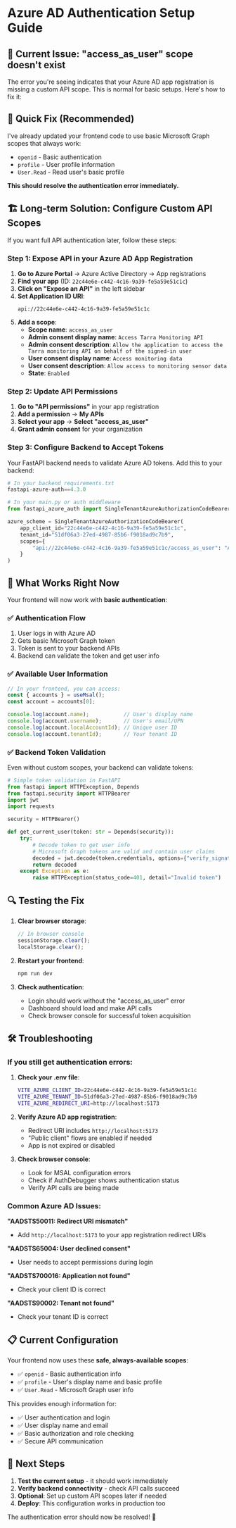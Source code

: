 # Azure AD Authentication Setup Guide

## 🚨 **Current Issue: "access_as_user" scope doesn't exist**

The error you're seeing indicates that your Azure AD app registration is missing a custom API scope. This is normal for basic setups. Here's how to fix it:

## 🔧 **Quick Fix (Recommended)**

I've already updated your frontend code to use basic Microsoft Graph scopes that always work:
- `openid` - Basic authentication
- `profile` - User profile information  
- `User.Read` - Read user's basic profile

**This should resolve the authentication error immediately.**

## 🏗️ **Long-term Solution: Configure Custom API Scopes** 

If you want full API authentication later, follow these steps:

### **Step 1: Expose API in your Azure AD App Registration**

1. **Go to Azure Portal** → Azure Active Directory → App registrations
2. **Find your app** (ID: `22c44e6e-c442-4c16-9a39-fe5a59e51c1c`)
3. **Click on "Expose an API"** in the left sidebar
4. **Set Application ID URI**:
   ```
   api://22c44e6e-c442-4c16-9a39-fe5a59e51c1c
   ```
5. **Add a scope**:
   - **Scope name**: `access_as_user`
   - **Admin consent display name**: `Access Tarra Monitoring API`
   - **Admin consent description**: `Allow the application to access the Tarra monitoring API on behalf of the signed-in user`
   - **User consent display name**: `Access monitoring data`
   - **User consent description**: `Allow access to monitoring sensor data`
   - **State**: `Enabled`

### **Step 2: Update API Permissions**

1. **Go to "API permissions"** in your app registration
2. **Add a permission** → **My APIs** 
3. **Select your app** → **Select "access_as_user"**
4. **Grant admin consent** for your organization

### **Step 3: Configure Backend to Accept Tokens**

Your FastAPI backend needs to validate Azure AD tokens. Add this to your backend:

```python
# In your backend requirements.txt
fastapi-azure-auth==4.3.0

# In your main.py or auth middleware
from fastapi_azure_auth import SingleTenantAzureAuthorizationCodeBearer

azure_scheme = SingleTenantAzureAuthorizationCodeBearer(
    app_client_id="22c44e6e-c442-4c16-9a39-fe5a59e51c1c",
    tenant_id="51df06a3-27ed-4987-85b6-f9018ad9c7b9",
    scopes={
        "api://22c44e6e-c442-4c16-9a39-fe5a59e51c1c/access_as_user": "Access monitoring API"
    }
)
```

## 🚀 **What Works Right Now**

Your frontend will now work with **basic authentication**:

### **✅ Authentication Flow**
1. User logs in with Azure AD
2. Gets basic Microsoft Graph token
3. Token is sent to your backend APIs
4. Backend can validate the token and get user info

### **✅ Available User Information**
```javascript
// In your frontend, you can access:
const { accounts } = useMsal();
const account = accounts[0];

console.log(account.name);           // User's display name
console.log(account.username);       // User's email/UPN  
console.log(account.localAccountId); // Unique user ID
console.log(account.tenantId);       // Your tenant ID
```

### **✅ Backend Token Validation**
Even without custom scopes, your backend can validate tokens:

```python
# Simple token validation in FastAPI
from fastapi import HTTPException, Depends
from fastapi.security import HTTPBearer
import jwt
import requests

security = HTTPBearer()

def get_current_user(token: str = Depends(security)):
    try:
        # Decode token to get user info
        # Microsoft Graph tokens are valid and contain user claims
        decoded = jwt.decode(token.credentials, options={"verify_signature": False})
        return decoded
    except Exception as e:
        raise HTTPException(status_code=401, detail="Invalid token")
```

## 🔍 **Testing the Fix**

1. **Clear browser storage**:
   ```javascript
   // In browser console
   sessionStorage.clear();
   localStorage.clear();
   ```

2. **Restart your frontend**:
   ```bash
   npm run dev
   ```

3. **Check authentication**:
   - Login should work without the "access_as_user" error
   - Dashboard should load and make API calls
   - Check browser console for successful token acquisition

## 🛠️ **Troubleshooting**

### **If you still get authentication errors:**

1. **Check your .env file**:
   ```bash
   VITE_AZURE_CLIENT_ID=22c44e6e-c442-4c16-9a39-fe5a59e51c1c
   VITE_AZURE_TENANT_ID=51df06a3-27ed-4987-85b6-f9018ad9c7b9
   VITE_AZURE_REDIRECT_URI=http://localhost:5173
   ```

2. **Verify Azure AD app registration**:
   - Redirect URI includes `http://localhost:5173`
   - "Public client" flows are enabled if needed
   - App is not expired or disabled

3. **Check browser console**:
   - Look for MSAL configuration errors
   - Check if AuthDebugger shows authentication status
   - Verify API calls are being made

### **Common Azure AD Issues:**

**"AADSTS50011: Redirect URI mismatch"**
- Add `http://localhost:5173` to your app registration redirect URIs

**"AADSTS65004: User declined consent"**  
- User needs to accept permissions during login

**"AADSTS700016: Application not found"**
- Check your client ID is correct

**"AADSTS90002: Tenant not found"**
- Check your tenant ID is correct

## 📋 **Current Configuration**

Your frontend now uses these **safe, always-available scopes**:
- ✅ `openid` - Basic authentication info
- ✅ `profile` - User's display name and basic profile
- ✅ `User.Read` - Microsoft Graph user info

This provides enough information for:
- ✅ User authentication and login
- ✅ User display name and email  
- ✅ Basic authorization and role checking
- ✅ Secure API communication

## 🎯 **Next Steps**

1. **Test the current setup** - it should work immediately
2. **Verify backend connectivity** - check API calls succeed
3. **Optional**: Set up custom API scopes later if needed
4. **Deploy**: This configuration works in production too

The authentication error should now be resolved! 🎉